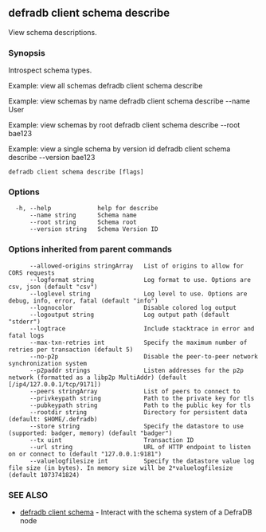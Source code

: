 ## defradb client schema describe

View schema descriptions.

### Synopsis

Introspect schema types.

Example: view all schemas
  defradb client schema describe
		
Example: view schemas by name
  defradb client schema describe --name User
		
Example: view schemas by root
  defradb client schema describe --root bae123
		
Example: view a single schema by version id
  defradb client schema describe --version bae123
		

```
defradb client schema describe [flags]
```

### Options

```
  -h, --help             help for describe
      --name string      Schema name
      --root string      Schema root
      --version string   Schema Version ID
```

### Options inherited from parent commands

```
      --allowed-origins stringArray   List of origins to allow for CORS requests
      --logformat string              Log format to use. Options are csv, json (default "csv")
      --loglevel string               Log level to use. Options are debug, info, error, fatal (default "info")
      --lognocolor                    Disable colored log output
      --logoutput string              Log output path (default "stderr")
      --logtrace                      Include stacktrace in error and fatal logs
      --max-txn-retries int           Specify the maximum number of retries per transaction (default 5)
      --no-p2p                        Disable the peer-to-peer network synchronization system
      --p2paddr strings               Listen addresses for the p2p network (formatted as a libp2p MultiAddr) (default [/ip4/127.0.0.1/tcp/9171])
      --peers stringArray             List of peers to connect to
      --privkeypath string            Path to the private key for tls
      --pubkeypath string             Path to the public key for tls
      --rootdir string                Directory for persistent data (default: $HOME/.defradb)
      --store string                  Specify the datastore to use (supported: badger, memory) (default "badger")
      --tx uint                       Transaction ID
      --url string                    URL of HTTP endpoint to listen on or connect to (default "127.0.0.1:9181")
      --valuelogfilesize int          Specify the datastore value log file size (in bytes). In memory size will be 2*valuelogfilesize (default 1073741824)
```

### SEE ALSO

* [defradb client schema](defradb_client_schema.md)	 - Interact with the schema system of a DefraDB node

